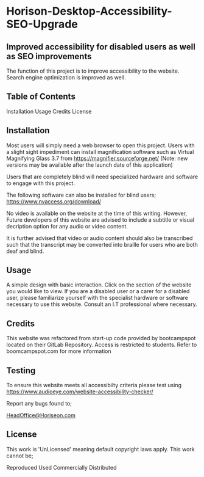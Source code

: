 # Horison-Desktop-Accessibility-SEO-Upgrade

## Improved accessibility for disabled users as well as SEO improvements

The function of this project is to improve accessibility to the website.
Search engine optimization is improved as well.

## Table of Contents
Installation
Usage
Credits
License

## Installation

Most users will simply need a web browser to open this project.
Users with a slight sight impediment can install magnification
software such as Virtual Magnifying Glass 3.7 from
https://magnifier.sourceforge.net/  (Note: new versions may be
available after the launch date of this application)

Users that are completely blind will need specialized 
hardware and software to engage with this project.

The following software can also be installed for 
blind users;
https://www.nvaccess.org/download/

No video is available on the website at the time 
of this writing. However, Future developers of this
website are advised to include a subtitle or visual 
decription option for any audio or video content.

It is further advised that video or audio content should also be 
transcribed such that the transcript may be converted 
into braille for users who are both deaf and blind.

## Usage

A simple design with basic interaction.
Click on the section of the website you would like to
view. If you are a disabled user or a carer for a 
disabled user, please familiarize yourself with the 
specialist hardware or software necessary to use this 
website. Consult an I.T professional where 
necessary.

## Credits

This website was refactored from start-up code
provided by bootcampspot located on their 
GitLab Repository. Access is restricted to students.
Refer to boomcampspot.com for more information

## Testing

To ensure this website meets all accessibilty criteria 
please test using
https://www.audioeye.com/website-accessibility-checker/

Report any bugs found to;

HeadOffice@Horiseon.com

## License

This work is 'UnLicensed' meaning default copyright 
laws apply. This work cannot be;

Reproduced
Used Commercially
Distributed
